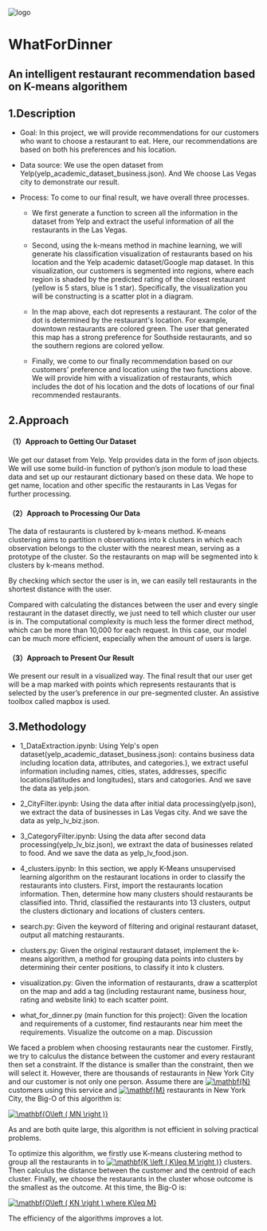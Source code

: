 ![logo](https://raw.githubusercontent.com/rachelzirongfang/WhatForDinner/master/img-storage/logo1.png)

# WhatForDinner
## An intelligent restaurant recommendation based on K-means algorithem

## 1.Description

* Goal: In this project, we will provide recommendations for our customers who want to choose a restaurant to eat. Here, our recommendations are based on both his preferences and his location.

* Data source: We use the open dataset from Yelp(yelp_academic_dataset_business.json). And We choose Las Vegas city to demonstrate our result.

* Process: To come to our final result, we have overall three processes.

  - We first generate a function to screen all the information in the dataset from Yelp and extract the useful information of all the restaurants in the Las Vegas.

  - Second, using the k-means method in machine learning, we will generate his classification visualization of restaurants based on his location and the Yelp academic dataset/Google map dataset. In this visualization, our customers is segmented into regions, where each region is shaded by the predicted rating of the closest restaurant (yellow is 5 stars, blue is 1 star). Specifically, the visualization you will be constructing is a scatter plot in a diagram.

  - In the map above, each dot represents a restaurant. The color of the dot is determined by the restaurant's location. For example, downtown restaurants are colored green. The user that generated this map has a strong preference for Southside restaurants, and so the southern regions are colored yellow.

  - Finally, we come to our finally recommendation based on our customers’ preference and location using the two functions above. We will provide him with a visualization of restaurants, which includes the dot of his location and the dots of locations of our final recommended restaurants.


## 2.Approach

#### （1）Approach to Getting Our Dataset
 
 We get our dataset from Yelp. Yelp provides data in the form of json objects. We will use some build-in function of python’s json module to load these data and set up our restaurant dictionary based on these data. We hope to get name, location and other specific the restaurants in Las Vegas for further processing.

#### （2）Approach to Processing Our Data
The data of restaurants is clustered by k-means method. K-means clustering aims to partition n observations into k clusters in which each observation belongs to the cluster with the nearest mean, serving as a prototype of the cluster. So the restaurants on map will be segmented into k clusters by k-means method.

By checking which sector the user is in, we can easily tell restaurants in the shortest distance with the user.

Compared with calculating the distances between the user and every single restaurant in the dataset directly, we just need to tell which cluster our user is in. The computational complexity is much less the former direct method, which can be more than 10,000 for each request. In this case, our model can be much more efficient, especially when the amount of users is large.

#### （3）Approach to Present Our Result
We present our result in a visualized way. The final result that our user get will be a map marked with points which represents restaurants that is selected by the user’s preference in our pre-segmented cluster. An assistive toolbox called mapbox is used.

## 3.Methodology

* 1_DataExtraction.ipynb: Using Yelp's open dataset(yelp_academic_dataset_business.json): contains business data including location data, attributes, and categories.), we extract useful information including names, cities, states, addresses, specific locations(latitudes and longitudes), stars and catogories. And we save the data as yelp.json.

* 2_CityFilter.ipynb: Using the data after initial data processing(yelp.json), we extract the data of businesses in Las Vegas city. And we save the data as yelp_lv_biz.json.

* 3_CategoryFilter.ipynb: Using the data after second data processing(yelp_lv_biz.json), we extraxt the data of businesses related to food. And we save the data as yelp_lv_food.json.

* 4_clusters.ipynb: In this section, we apply K-Means unsupervised learning algorithm on the restaurant locations in order to classify the restaurants into clusters. First, import the restaurants location information. Then, determine how many clusters should restaurants be classified into. Thrid, classified the restaurants into 13 clusters, output the clusters dictionary and locations of clusters centers.

* search.py: Given the keyword of filtering and original restaurant dataset, output all matching restaurants.

* clusters.py: Given the original restaurant dataset, implement the k-means algorithm, a method for grouping data points into 
clusters by determining their center positions, to classify it into k clusters.

* visualization.py: Given the information of restaurants, draw a scatterplot on the map and add a tag (including restaurant name, business hour, rating and website link) to each scatter point.

* what_for_dinner.py (main function for this project): Given the location and requirements of a customer, find restaurants near him meet the requirements. Visualize the outcome on a map.
Discussion

We faced a problem when choosing restaurants near the customer. Firstly, we try to calculus the distance between the customer and every restaurant then set a constraint. If the distance is smaller than the constraint, then we will select it. However, there are thousands of restaurants in New York City and our customer is not only one person. Assume there are <a href="https://www.codecogs.com/eqnedit.php?latex=\dpi{150}&space;\mathbf{N}" target="_blank"><img src="https://latex.codecogs.com/gif.latex?\dpi{150}&space;\mathbf{N}" title="\mathbf{N}" /></a> customers using this service and <a href="https://www.codecogs.com/eqnedit.php?latex=\dpi{150}&space;\mathbf{M}" target="_blank"><img src="https://latex.codecogs.com/gif.latex?\dpi{150}&space;\mathbf{M}" title="\mathbf{M}" /></a> restaurants in New York City, the Big-O of this algorithm is:

<a href="https://www.codecogs.com/eqnedit.php?latex=\dpi{150}&space;\mathbf{O\left&space;(&space;MN&space;\right&space;)}" target="_blank"><img src="https://latex.codecogs.com/gif.latex?\dpi{150}&space;\mathbf{O\left&space;(&space;MN&space;\right&space;)}" title="\mathbf{O\left ( MN \right )}" /></a>

As  and  are both quite large, this algorithm is not efficient in solving practical problems.

To optimize this algorithm, we firstly use K-means clustering method to group all the restaurants in to <a href="https://www.codecogs.com/eqnedit.php?latex=\dpi{150}&space;\mathbf{K&space;\left&space;(&space;K\leq&space;M&space;\right&space;)}" target="_blank"><img src="https://latex.codecogs.com/gif.latex?\dpi{150}&space;\mathbf{K&space;\left&space;(&space;K\leq&space;M&space;\right&space;)}" title="\mathbf{K \left ( K\leq M \right )}" /></a> clusters. Then calculus the distance between the customer and the centroid of each cluster. Finally, we choose the restaurants in the cluster whose outcome is the smallest as the outcome. At this time, the Big-O is:

<a href="https://www.codecogs.com/eqnedit.php?latex=\dpi{150}&space;\bg_white&space;\mathbf{O\left&space;(&space;KN&space;\right&space;)&space;where&space;K\leq&space;M}" target="_blank"><img src="https://latex.codecogs.com/gif.latex?\dpi{150}&space;\bg_white&space;\mathbf{O\left&space;(&space;KN&space;\right&space;)&space;where&space;K\leq&space;M}" title="\mathbf{O\left ( KN \right ) where K\leq M}" /></a>

The efficiency of the algorithms improves a lot.
